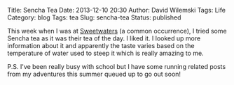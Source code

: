 Title: Sencha Tea
Date: 2013-12-10 20:30
Author: David Wilemski
Tags: Life
Category: blog
Tags: tea
Slug: sencha-tea
Status: published

This week when I was
at [Sweetwaters](http://www.sweetwaterscafe.com/) (a common occurrence),
I tried some Sencha tea as it was their tea of the day. I liked it. I
looked up more information about it and apparently the taste varies
based on the temperature of water used to steep it which is really
amazing to me.

P.S. I\'ve been really busy with school but I have some running related
posts from my adventures this summer queued up to go out soon!
